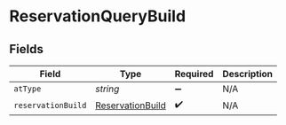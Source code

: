 # ReservationQueryBuild


## Fields

| Field                                                       | Type                                                        | Required                                                    | Description                                                 |
| ----------------------------------------------------------- | ----------------------------------------------------------- | ----------------------------------------------------------- | ----------------------------------------------------------- |
| `atType`                                                    | *string*                                                    | :heavy_minus_sign:                                          | N/A                                                         |
| `reservationBuild`                                          | [ReservationBuild](../../models/shared/reservationbuild.md) | :heavy_check_mark:                                          | N/A                                                         |